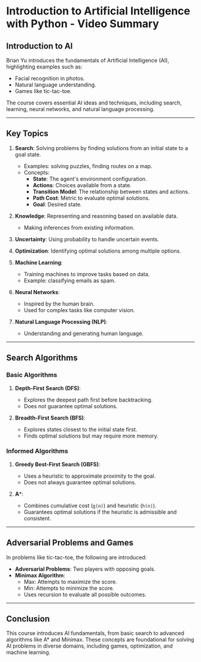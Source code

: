 # Introduction to Artificial Intelligence with Python - Video Summary

## Introduction to AI
Brian Yu introduces the fundamentals of Artificial Intelligence (AI), highlighting examples such as:
- Facial recognition in photos.
- Natural language understanding.
- Games like tic-tac-toe.

The course covers essential AI ideas and techniques, including search, learning, neural networks, and natural language processing.

---

## Key Topics
1. **Search**: Solving problems by finding solutions from an initial state to a goal state.
   - Examples: solving puzzles, finding routes on a map.
   - Concepts:
     - **State**: The agent's environment configuration.
     - **Actions**: Choices available from a state.
     - **Transition Model**: The relationship between states and actions.
     - **Path Cost**: Metric to evaluate optimal solutions.
     - **Goal**: Desired state.

2. **Knowledge**: Representing and reasoning based on available data.
   - Making inferences from existing information.

3. **Uncertainty**: Using probability to handle uncertain events.

4. **Optimization**: Identifying optimal solutions among multiple options.

5. **Machine Learning**:
   - Training machines to improve tasks based on data.
   - Example: classifying emails as spam.

6. **Neural Networks**:
   - Inspired by the human brain.
   - Used for complex tasks like computer vision.

7. **Natural Language Processing (NLP)**:
   - Understanding and generating human language.

---

## Search Algorithms
### Basic Algorithms
1. **Depth-First Search (DFS)**:
   - Explores the deepest path first before backtracking.
   - Does not guarantee optimal solutions.

2. **Breadth-First Search (BFS)**:
   - Explores states closest to the initial state first.
   - Finds optimal solutions but may require more memory.

### Informed Algorithms
1. **Greedy Best-First Search (GBFS)**:
   - Uses a heuristic to approximate proximity to the goal.
   - Does not always guarantee optimal solutions.

2. **A***:
   - Combines cumulative cost (`g(n)`) and heuristic (`h(n)`).
   - Guarantees optimal solutions if the heuristic is admissible and consistent.

---

## Adversarial Problems and Games
In problems like tic-tac-toe, the following are introduced:
- **Adversarial Problems**: Two players with opposing goals.
- **Minimax Algorithm**:
  - Max: Attempts to maximize the score.
  - Min: Attempts to minimize the score.
  - Uses recursion to evaluate all possible outcomes.

---

## Conclusion
This course introduces AI fundamentals, from basic search to advanced algorithms like A* and Minimax. These concepts are foundational for solving AI problems in diverse domains, including games, optimization, and machine learning.
